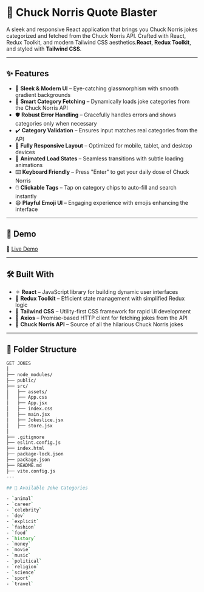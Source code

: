 # 🤠 Chuck Norris Quote Blaster

A sleek and responsive React application that brings you Chuck Norris jokes categorized and fetched from the Chuck Norris API. Crafted with React, Redux Toolkit, and modern Tailwind CSS aesthetics.**React**, **Redux Toolkit**, and styled with **Tailwind CSS**.

---

## ✨ Features

- 🎨 **Sleek & Modern UI** – Eye-catching glassmorphism with smooth gradient backgrounds  
- 🧠 **Smart Category Fetching** – Dynamically loads joke categories from the Chuck Norris API  
- 🛡️ **Robust Error Handling** – Gracefully handles errors and shows categories only when necessary  
- ✔️ **Category Validation** – Ensures input matches real categories from the API  
- 📱 **Fully Responsive Layout** – Optimized for mobile, tablet, and desktop devices  
- 🔄 **Animated Load States** – Seamless transitions with subtle loading animations  
- ⌨️ **Keyboard Friendly** – Press "Enter" to get your daily dose of Chuck Norris  
- 🖱️ **Clickable Tags** – Tap on category chips to auto-fill and search instantly  
- 😄 **Playful Emoji UI** – Engaging experience with emojis enhancing the interface  
  

---

## 🚀 Demo

🔗 [Live Demo](https://joke-generator-tawny.vercel.app/)

---

## 🛠️ Built With

- ⚛️ **React** – JavaScript library for building dynamic user interfaces  
- 🧰 **Redux Toolkit** – Efficient state management with simplified Redux logic  
- 🎨 **Tailwind CSS** – Utility-first CSS framework for rapid UI development  
- 📡 **Axios** – Promise-based HTTP client for fetching jokes from the API  
- 🔗 **Chuck Norris API** – Source of all the hilarious Chuck Norris jokes  

---

## 📂 Folder Structure
```bash
GET JOKES 
│
├── node_modules/
├── public/
├── src/
│   ├── assets/              
│   ├── App.css             
│   ├── App.jsx              
│   ├── index.css           
│   ├── main.jsx             
│   ├── Jokeslice.jsx        
│   ├── store.jsx            
│
├── .gitignore
├── eslint.config.js
├── index.html               
├── package-lock.json
├── package.json
├── README.md
├── vite.config.js           
---

## 📂 Available Joke Categories

- `animal`  
- `career`  
- `celebrity`  
- `dev`  
- `explicit`  
- `fashion`  
- `food`  
- `history`  
- `money`  
- `movie`  
- `music`  
- `political`  
- `religion`  
- `science`  
- `sport`  
- `travel`



